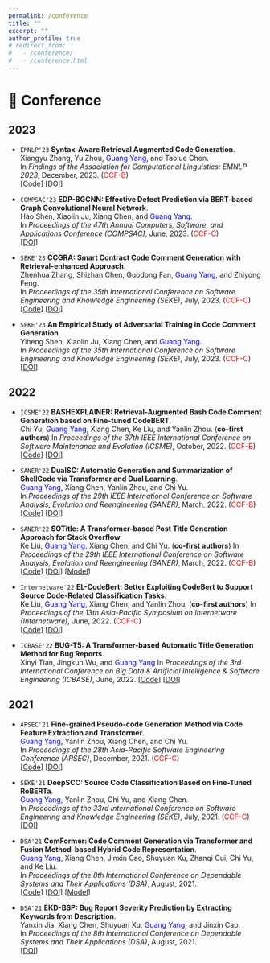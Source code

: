 ```yaml
---
permalink: /conference
title: ""
excerpt: ""
author_profile: true
# redirect_from: 
#   - /conference/
#   - /conference.html
---
```

<span class='anchor' id='conference'></span>

# 📰 Conference

## 2023
- ``EMNLP'23`` **Syntax-Aware Retrieval Augmented Code Generation**.  
  Xiangyu Zhang, Yu Zhou, <span style="color:blue">Guang Yang</span>, and Taolue Chen.  
  In *Findings of the Association for Computational Linguistics: EMNLP 2023*, December, 2023. (<span style="color:red">CCF-B</span>)   
  [[Code](https://github.com/NUAAZXY/kNN-TRANX)]
  [[DOI](https://doi.org/10.18653/v1/2023.findings-emnlp.90)]

- ``COMPSAC'23`` **EDP-BGCNN: Effective Defect Prediction via BERT-based Graph Convolutional Neural Network**.  
  Hao Shen, Xiaolin Ju, Xiang Chen, and <span style="color:blue">Guang Yang</span>.  
  In *Proceedings of the 47th Annual Computers, Software, and Applications Conference (COMPSAC)*, June, 2023. (<span style="color:red">CCF-C</span>)   
  [[DOI](https://doi.org/10.1109/COMPSAC57700.2023.00114)]

- ``SEKE'23`` **CCGRA: Smart Contract Code Comment Generation with Retrieval-enhanced Approach**.  
   Zhenhua Zhang,  Shizhan Chen, Guodong Fan, <span style="color:blue">Guang Yang</span>, and Zhiyong Feng.  
  In *Proceedings of the 35th International Conference on Software Engineering and Knowledge Engineering (SEKE)*, July, 2023. (<span style="color:red">CCF-C</span>)   
  [[Code](https://github.com/ZZHbible/CCGRA)]
  [[DOI](https://doi.org/10.18293/seke2023-090)]

- ``SEKE'23`` **An Empirical Study of Adversarial Training in Code Comment Generation**.  
  Yiheng Shen, Xiaolin Ju, Xiang Chen, and <span style="color:blue">Guang Yang</span>.  
  In *Proceedings of the 35th International Conference on Software Engineering and Knowledge Engineering (SEKE)*, July, 2023. (<span style="color:red">CCF-C</span>)   
  [[DOI](https://doi.org/10.18293/seke2023-108)]

## 2022
- ``ICSME'22`` **BASHEXPLAINER: Retrieval-Augmented Bash Code Comment Generation based on Fine-tuned CodeBERT**.  
  Chi Yu, <span style="color:blue">Guang Yang</span>, Xiang Chen, Ke Liu, and Yanlin Zhou.  (**co-first authors**)
  In *Proceedings of the 37th IEEE International Conference on Software Maintenance and Evolution (ICSME)*, October, 2022. (<span style="color:red">CCF-B</span>)   
  [[Code](https://github.com/NTDXYG/BASHEXPLAINER)]
  [[DOI](https://doi.org/10.1109/icsme55016.2022.00016)]

- ``SANER'22`` **DualSC: Automatic Generation and Summarization of ShellCode via Transformer and Dual Learning**.  
  <span style="color:blue">Guang Yang</span>, Xiang Chen, Yanlin Zhou, and Chi Yu.  
  In *Proceedings of the 29th IEEE International Conference on Software Analysis, Evolution and Reengineering (SANER)*, March, 2022. (<span style="color:red">CCF-B</span>)   
  [[Code](https://github.com/NTDXYG/DualSC)]
  [[DOI](https://doi.org/10.1109/SANER53432.2022.00052)]

- ``SANER'22`` **SOTitle: A Transformer-based Post Title Generation Approach for Stack Overflow**.  
  Ke Liu, <span style="color:blue">Guang Yang</span>, Xiang Chen, and Chi Yu.  (**co-first authors**) 
  In *Proceedings of the 29th IEEE International Conference on Software Analysis, Evolution and Reengineering (SANER)*, March, 2022. (<span style="color:red">CCF-B</span>)   
  [[Code](https://github.com/NTDXYG/SOTitle)]
  [[DOI](https://doi.org/10.1109/saner53432.2022.00075)]
  [[Model](https://huggingface.co/NTUYG/SOTitle-Gen-T5)]

- ``Internetware'22`` **EL-CodeBert: Better Exploiting CodeBert to Support Source Code-Related Classification Tasks**.  
  Ke Liu, <span style="color:blue">Guang Yang</span>, Xiang Chen, and Yanlin Zhou.  (**co-first authors**) 
  In *Proceedings of the 13th Asia-Pacific Symposium on Internetware (Internetware)*, June, 2022. (<span style="color:red">CCF-C</span>)   
  [[Code](https://github.com/NTDXYG/EL-CodeBert)]
  [[DOI](https://doi.org/10.1145/3545258.3545260)]

- ``ICBASE'22`` **BUG-T5: A Transformer-based Automatic Title Generation Method for Bug Reports**.  
  Xinyi Tian, Jingkun Wu, and <span style="color:blue">Guang Yang</span> 
  In *Proceedings of the 3rd International Conference on Big Data & Artificial Intelligence & Software Engineering (ICBASE)*, June, 2022.
  [[Code](https://github.com/NTDXYG/EL-CodeBert)]
  [[DOI](https://doi.org/10.1145/3545258.3545260)]

## 2021
- ``APSEC'21`` **Fine-grained Pseudo-code Generation Method via Code Feature Extraction and Transformer**.  
  <span style="color:blue">Guang Yang</span>, Yanlin Zhou, Xiang Chen, and Chi Yu.  
  In *Proceedings of the 28th Asia-Pacific Software Engineering Conference (APSEC)*, December, 2021. (<span style="color:red">CCF-C</span>)   
  [[Code](https://github.com/NTDXYG/DeepPseudo)]
  [[DOI](https://doi.org/10.1109/APSEC53868.2021.00029)]

- ``SEKE'21`` **DeepSCC: Source Code Classification Based on Fine-Tuned RoBERTa**.  
  <span style="color:blue">Guang Yang</span>, Yanlin Zhou, Chi Yu, and Xiang Chen.  
  In *Proceedings of the 33rd International Conference on Software Engineering and Knowledge Engineering (SEKE)*, July, 2021. (<span style="color:red">CCF-C</span>)   
  [[DOI](https://doi.org/10.18293/seke2021-005)]

- ``DSA'21`` **ComFormer: Code Comment Generation via Transformer and Fusion Method-based Hybrid Code Representation**.  
  <span style="color:blue">Guang Yang</span>, Xiang Chen, Jinxin Cao, Shuyuan Xu, Zhanqi Cui, Chi Yu, and Ke Liu.  
  In *Proceedings of the 8th International Conference on Dependable Systems and Their Applications (DSA)*, August, 2021.  
  [[Code](https://github.com/NTDXYG/Comformer)]
  [[DOI](https://doi.org/10.1109/DSA52907.2021.00013)]
  [[Model](https://huggingface.co/NTUYG/ComFormer)]
  
- ``DSA'21`` **EKD-BSP: Bug Report Severity Prediction by Extracting Keywords from Description**.  
  Yanxin Jia, Xiang Chen, Shuyuan Xu, <span style="color:blue">Guang Yang</span>, and Jinxin Cao.  
  In *Proceedings of the 8th International Conference on Dependable Systems and Their Applications (DSA)*, August, 2021.  
  [[DOI](https://doi.org/10.1109/DSA52907.2021.00014)]